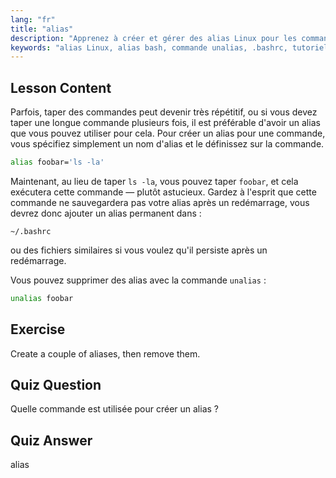 ```yaml
---
lang: "fr"
title: "alias"
description: "Apprenez à créer et gérer des alias Linux pour les commandes courantes. Découvrez la configuration d'alias temporaires et permanents dans .bashrc. Améliorez votre efficacité en ligne de commande !"
keywords: "alias Linux, alias bash, commande unalias, .bashrc, tutoriel Linux, ligne de commande, Linux débutant, guide Linux"
---
```


## Lesson Content

Parfois, taper des commandes peut devenir très répétitif, ou si vous devez taper une longue commande plusieurs fois, il est préférable d'avoir un alias que vous pouvez utiliser pour cela. Pour créer un alias pour une commande, vous spécifiez simplement un nom d'alias et le définissez sur la commande.

```bash
alias foobar='ls -la'
```

Maintenant, au lieu de taper `ls -la`, vous pouvez taper `foobar`, et cela exécutera cette commande — plutôt astucieux. Gardez à l'esprit que cette commande ne sauvegardera pas votre alias après un redémarrage, vous devrez donc ajouter un alias permanent dans :

```plaintext
~/.bashrc
```

ou des fichiers similaires si vous voulez qu'il persiste après un redémarrage.

Vous pouvez supprimer des alias avec la commande `unalias` :

```bash
unalias foobar
```

## Exercise

Create a couple of aliases, then remove them.

## Quiz Question

Quelle commande est utilisée pour créer un alias ?

## Quiz Answer

alias
